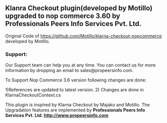 <h2>Klanra Checkout plugin(developed by Motillo) upgraded to nop commerce 3.60 by Professionals Peers Info Services Pvt. Ltd.</h2>

Original Code of  https://github.com/Motillo/klarna-checkout-nopcommerce developed by Motillo.

<h3>Support:</h3>
Our Support team can help you at any time. You can contact us for more information by dropping an email to sales@propeersinfo.com.

To Support Nop Commerce 3.6 version following changes are done:

1)References are updated to latest version.
2) Changes are done in KlarnaCheckoutContext.cs

This plugin is inspired by Klarna Checkout by Majako and Motillo. The Upgradation features are implemented by <b>Professionals Peers Info Services Pvt. Ltd. http://www.propeersinfo.com</b>
